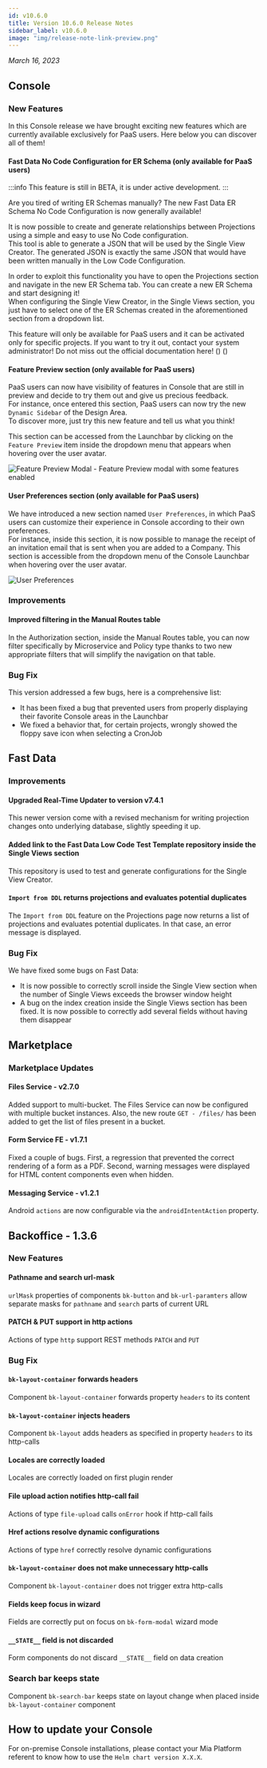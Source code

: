 ```yaml
---
id: v10.6.0
title: Version 10.6.0 Release Notes
sidebar_label: v10.6.0
image: "img/release-note-link-preview.png"
---
```


_March 16, 2023_

## Console

### New Features

In this Console release we have brought exciting new features which are currently available exclusively for PaaS users. 
Here below you can discover all of them!

#### Fast Data No Code Configuration for ER Schema (only available for PaaS users)

:::info This feature is still in BETA, it is under active development. :::

Are you tired of writing ER Schemas manually? The new Fast Data ER Schema No Code Configuration is now generally available!
 
It is now possible to create and generate relationships between Projections using a simple and easy to use No Code configuration.  
This tool is able to generate a JSON that will be used by the Single View Creator. The generated JSON is exactly the same JSON that would have been written manually in the Low Code Configuration.

In order to exploit this functionality you have to open the Projections section and navigate in the new ER Schema tab. You can create a new ER Schema and start designing it!   
When configuring the Single View Creator, in the Single Views section, you just have to select one of the ER Schemas created in the aforementioned section from a dropdown list.

This feature will only be available for PaaS users and it can be activated only for specific projects. If you want to try it out, contact your system administrator!
Do not miss out the official documentation here! (<TODO add documentation link>)
(<TODO add screenshot>)

#### Feature Preview section (only available for PaaS users)

PaaS users can now have visibility of features in Console that are still in preview and decide to try them out and give us precious feedback.  
For instance, once entered this section, PaaS users can now try the new `Dynamic Sidebar` of the Design Area.   
To discover more, just try this new feature and tell us what you think!
 
This section can be accessed from the Launchbar by clicking on the `Feature Preview` item inside the dropdown menu that appears when hovering over the user avatar. 

![Feature Preview Modal - Feature Preview modal with some features enabled](./img/10.6/feature-preview.png)

#### User Preferences section (only available for PaaS users)

We have introduced a new section named `User Preferences`, in which PaaS users can customize their experience in Console according to their own preferences.  
For instance, inside this section, it is now possible to manage the receipt of an invitation email that is sent when you are added to a Company. This section is accessible from the dropdown menu of the Console Launchbar when hovering over the user avatar.

![User Preferences](./img/10.6/user-preferences.png)

### Improvements

#### Improved filtering in the Manual Routes table

In the Authorization section, inside the Manual Routes table, you can now filter specifically by Microservice and Policy type thanks to two new appropriate filters that will simplify the navigation on that table.

### Bug Fix

This version addressed a few bugs, here is a comprehensive list:

* It has been fixed a bug that prevented users from properly displaying their favorite Console areas in the Launchbar
* We fixed a behavior that, for certain projects, wrongly showed the floppy save icon when selecting a CronJob

## Fast Data

### Improvements

#### Upgraded Real-Time Updater to version v7.4.1 

This newer version come with a revised mechanism for writing projection changes onto underlying database, slightly speeding it up.

#### Added link to the Fast Data Low Code Test Template repository inside the Single Views section 

This repository is used to test and generate configurations for the Single View Creator.

#### `Import from DDL` returns projections and evaluates potential duplicates

The `Import from DDL` feature on the Projections page now returns a list of projections and evaluates potential duplicates. In that case, an error message is displayed.

### Bug Fix

We have fixed some bugs on Fast Data:

* It is now possible to correctly scroll inside the Single View section when the number of Single Views exceeds the browser window height
* A bug on the index creation inside the Single Views section has been fixed. It is now possible to correctly add several fields without having them disappear

## Marketplace

### Marketplace Updates

#### Files Service - v2.7.0

Added support to multi-bucket. The Files Service can now be configured with multiple bucket instances.
Also, the new route `GET - /files/` has been added to get the list of files present in a bucket.

#### Form Service FE - v1.7.1

Fixed a couple of bugs. First, a regression that prevented the correct rendering of a form as a PDF.
Second, warning messages were displayed for HTML content components even when hidden.

#### Messaging Service - v1.2.1

Android `actions` are now configurable via the `androidIntentAction` property.

## Backoffice - 1.3.6

### New Features

#### Pathname and search url-mask
`urlMask` properties of components `bk-button` and `bk-url-paramters` allow separate masks for `pathname` and `search` parts of current URL

#### PATCH & PUT support in http actions
Actions of type `http` support REST methods `PATCH` and `PUT`


### Bug Fix

#### `bk-layout-container` forwards headers
Component `bk-layout-container` forwards property `headers` to its content

#### `bk-layout-container` injects headers
Component `bk-layout` adds headers as specified in property `headers` to its http-calls

#### Locales are correctly loaded
Locales are correctly loaded on first plugin render

#### File upload action notifies http-call fail
Actions of type `file-upload` calls `onError` hook if http-call fails

#### Href actions resolve dynamic configurations
Actions of type `href` correctly resolve dynamic configurations

#### `bk-layout-container` does not make unnecessary http-calls
Component `bk-layout-container` does not trigger extra http-calls

#### Fields keep focus in wizard
Fields are correctly put on focus on `bk-form-modal` wizard mode

#### `__STATE__` field is not discarded
Form components do not discard `__STATE__` field on data creation

### Search bar keeps state
Component `bk-search-bar` keeps state on layout change when placed inside `bk-layout-container` component


## How to update your Console

For on-premise Console installations, please contact your Mia Platform referent to know how to use the `Helm chart version X.X.X`.

